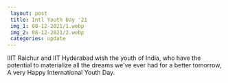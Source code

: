 ```yaml
---
 layout: post	
 title: Intl Youth Day '21
 img_1: 08-12-2021/1.webp
 img_2: 08-12-2021/2.webp
 categories: update
---
```


IIIT Raichur and IIT Hyderabad wish the youth of India, who have the potential to materialize all the dreams we've ever had for a better tomorrow, A very Happy International Youth Day.